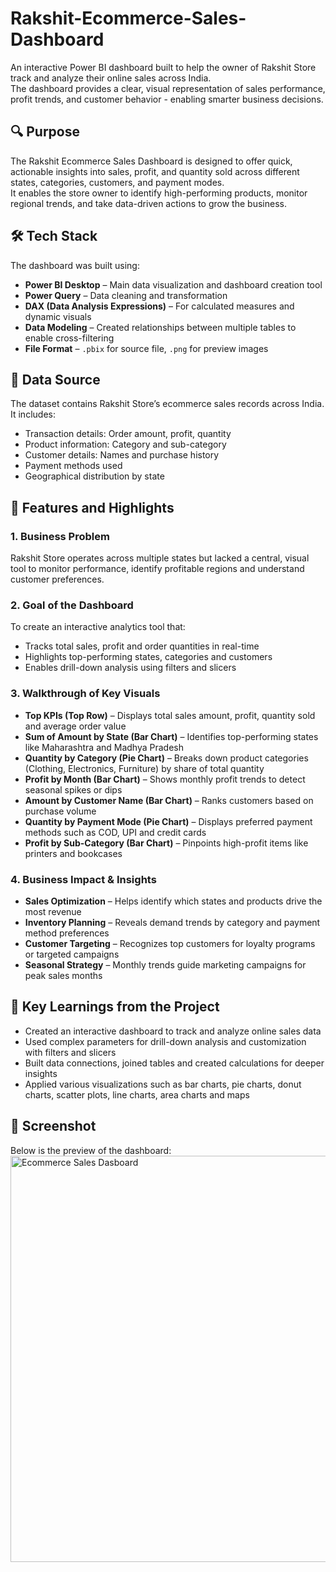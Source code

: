 # Rakshit-Ecommerce-Sales-Dashboard #

An interactive Power BI dashboard built to help the owner of Rakshit Store track and analyze their online sales across India.  
The dashboard provides a clear, visual representation of sales performance, profit trends, and customer behavior - enabling smarter business decisions.

## 🔍 Purpose

The Rakshit Ecommerce Sales Dashboard is designed to offer quick, actionable insights into sales, profit, and quantity sold across different states, categories, customers, and payment modes.  
It enables the store owner to identify high-performing products, monitor regional trends, and take data-driven actions to grow the business.

## 🛠 Tech Stack

The dashboard was built using:

- **Power BI Desktop** – Main data visualization and dashboard creation tool
- **Power Query** – Data cleaning and transformation
- **DAX (Data Analysis Expressions)** – For calculated measures and dynamic visuals
- **Data Modeling** – Created relationships between multiple tables to enable cross-filtering
- **File Format** – `.pbix` for source file, `.png` for preview images

## 📂 Data Source

The dataset contains Rakshit Store’s ecommerce sales records across India.  
It includes:

- Transaction details: Order amount, profit, quantity
- Product information: Category and sub-category
- Customer details: Names and purchase history
- Payment methods used
- Geographical distribution by state

## 🌟 Features and Highlights

### 1. Business Problem
Rakshit Store operates across multiple states but lacked a central, visual tool to monitor performance, identify profitable regions and understand customer preferences.

### 2. Goal of the Dashboard
To create an interactive analytics tool that:
- Tracks total sales, profit and order quantities in real-time
- Highlights top-performing states, categories and customers
- Enables drill-down analysis using filters and slicers

### 3. Walkthrough of Key Visuals
- **Top KPIs (Top Row)** – Displays total sales amount, profit, quantity sold and average order value
- **Sum of Amount by State (Bar Chart)** – Identifies top-performing states like Maharashtra and Madhya Pradesh
- **Quantity by Category (Pie Chart)** – Breaks down product categories (Clothing, Electronics, Furniture) by share of total quantity
- **Profit by Month (Bar Chart)** – Shows monthly profit trends to detect seasonal spikes or dips
- **Amount by Customer Name (Bar Chart)** – Ranks customers based on purchase volume
- **Quantity by Payment Mode (Pie Chart)** – Displays preferred payment methods such as COD, UPI and credit cards
- **Profit by Sub-Category (Bar Chart)** – Pinpoints high-profit items like printers and bookcases

### 4. Business Impact & Insights
- **Sales Optimization** – Helps identify which states and products drive the most revenue
- **Inventory Planning** – Reveals demand trends by category and payment method preferences
- **Customer Targeting** – Recognizes top customers for loyalty programs or targeted campaigns
- **Seasonal Strategy** – Monthly trends guide marketing campaigns for peak sales months

## 📌 Key Learnings from the Project

- Created an interactive dashboard to track and analyze online sales data
- Used complex parameters for drill-down analysis and customization with filters and slicers
- Built data connections, joined tables and created calculations for deeper insights
- Applied various visualizations such as bar charts, pie charts, donut charts, scatter plots, line charts, area charts and maps

## 📸 Screenshot

Below is the preview of the dashboard:
<img width="1164" height="650" alt="Ecommerce Sales Dasboard" src="https://github.com/user-attachments/assets/467cedf4-7775-4932-9446-5f2f3e9af738" />
